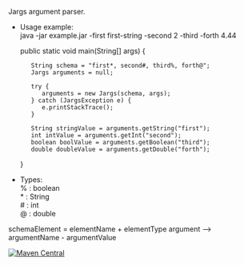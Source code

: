 Jargs argument parser.

- Usage example:\
    java -jar example.jar -first first-string -second 2 -third -forth 4.44
    
    
    public static void main(String[] args) {
         
         String schema = "first*, second#, third%, forth@";
         Jargs arguments = null;
         
         try {
            arguments = new Jargs(schema, args);
         } catch (JargsException e) {
            e.printStackTrace();
         }
         
         String stringValue = arguments.getString("first");
         int intValue = arguments.getInt("second");
         boolean boolValue = arguments.getBoolean("third");
         double doubleValue = arguments.getDouble("forth");   
    }
    
- Types:\
    % : boolean\
    \* : String\
    \# : int\
    @ : double
     

schemaElement = elementName + elementType
argument --> argumentName - argumentValue


[![Maven Central](https://img.shields.io/maven-central/v/io.github.giansluca/jargs.svg?label=Maven%20Central)](https://search.maven.org/search?q=g:%22io.github.giansluca%22%20AND%20a:%22jargs%22)